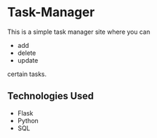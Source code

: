 # Task-Manager

This is a simple task manager site where you can
* add
* delete
* update

certain tasks.

## Technologies Used
* Flask
* Python
* SQL
